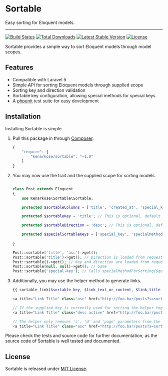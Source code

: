 # Sortable
Easy sorting for Eloquent models.

---
[![Build Status](https://travis-ci.org/kenarkose/Sortable.svg?branch=master)](https://travis-ci.org/kenarkose/Sortable)
[![Total Downloads](https://poser.pugx.org/kenarkose/Sortable/downloads)](https://packagist.org/packages/kenarkose/Sortable)
[![Latest Stable Version](https://poser.pugx.org/kenarkose/Sortable/version)](https://packagist.org/packages/kenarkose/Sortable)
[![License](https://poser.pugx.org/kenarkose/Sortable/license)](https://packagist.org/packages/kenarkose/Sortable)

Sortable provides a simple way to sort Eloquent models through model scopes.

## Features
- Compatible with Laravel 5
- Simple API for sorting Eloquent models through supplied scope
- Sorting key and direction validation
- Sortable key configuration, allowing special methods for special keys
- A [phpunit](http://www.phpunit.de) test suite for easy development

## Installation
Installing Sortable is simple.

1. Pull this package in through [Composer](https://getcomposer.org).

    ```js
    {
        "require": {
            "kenarkose/sortable": "~1.0"
        }
    }
    ```

2. You may now use the trait and the supplied scope for sorting models.
    ```php

    class Post extends Eloquent
    {
        use Kenarkose\Sortable\Sortable;

        protected $sortableColumns = ['title', 'created_at', 'special_key']; // You must define this property

        protected $sortableKey = 'title'; // This is optional, default is id

        protected $sortableDirection = 'desc'; // This is optional, default is asc

        protected $specialSortableKeys = ['special_key', 'specialMethodForSorting'];
        ...
    }

    Post::sortable('title', 'asc')->get();
    Post::sortable('title')->get(); // Direction is loaded from request or fallsback to default
    Post::sortable()->get(); // Key and direction are loaded from request or fallback to default
    Post::sortable(null, null)->get(); // Same
    Post::sortable('special-key'); // Calls specialMethodForSorting($query, $key, $direction)
    ```

3. Additionally, you may use the helper method to generate links.
    ```php
    {{ sortable_link($sortable_key, $link_text_or_content, $link_title }}

    <a title="Link Title" class="asc" href="http://foo.bar/posts?s=sortable_key&d=asc">Link text or content</a>

    // If the supplied key is currently used for sorting the helper toggles direction and adds the active class to the link
    <a title="Link Title" class="desc active" href="http://foo.bar/posts?s=current_key&d=asc">Link text or content</a>

    // The helper only removes 's', 'd' and 'page' parameters from the previous query string
    <a title="Link Title" class="asc" href="http://foo.bar/posts?s=sortable_key&d=asc&keywords=kenarkose&foo=bar">Link text or content</a>
    ```

Please check the tests and source code for further documentation, as the source code of Sortable is well tested and documented.

## License
Sortable is released under [MIT License](https://github.com/kenarkose/Sortable/blob/master/LICENSE).